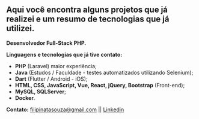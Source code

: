 ## Aqui você encontra alguns projetos que já realizei e um resumo de tecnologias que já utilizei.

**Desenvolvedor Full-Stack PHP.**

**Linguagens e tecnologias que já tive contato:**

- **PHP** (Laravel) maior experiência;
- **Java** (Estudos / Faculdade - testes automatizados utilizando Selenium);
- **Dart** (Flutter / Android - iOS);
- **HTML, CSS, JavaScript, Vue, React, jQuery, Bootstrap** (Front-end);
- **MySQL, SQLServer**;
- **Docker**.

**Contato:** filipinatasouza@gmail.com || [Linkedin](https://www.linkedin.com/in/fffilipi/)
